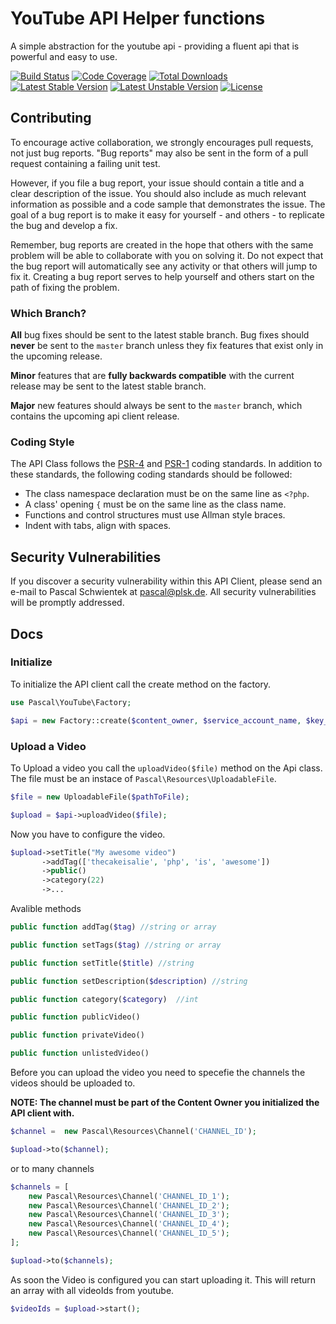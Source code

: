 # YouTube API Helper functions


A simple abstraction for the youtube api - providing a fluent api that is powerful and easy to use.

[![Build Status](https://img.shields.io/badge/build-passing-green.svg?style=flat-square)](#)
[![Code Coverage](https://img.shields.io/badge/coverage-0%-red.svg?style=flat-square)](#)
[![Total Downloads](https://img.shields.io/badge/downloads-0-blue.svg?style=flat-square)](#)
[![Latest Stable Version](https://img.shields.io/badge/stable-v1.0.0-green.svg?style=flat-square)](#)
[![Latest Unstable Version](https://img.shields.io/badge/unstable-v2.0--dev-orange.svg?style=flat-square)](#)
[![License](https://img.shields.io/badge/license-Apache_2.0-lightgrey.svg?style=flat-square)](#)

## Contributing

To encourage active collaboration, we strongly encourages pull requests, not just bug reports. "Bug reports" may also be sent in the form of a pull request containing a failing unit test.

However, if you file a bug report, your issue should contain a title and a clear description of the issue. You should also include as much relevant information as possible and a code sample that demonstrates the issue. The goal of a bug report is to make it easy for yourself - and others - to replicate the bug and develop a fix.

Remember, bug reports are created in the hope that others with the same problem will be able to collaborate with you on solving it. Do not expect that the bug report will automatically see any activity or that others will jump to fix it. Creating a bug report serves to help yourself and others start on the path of fixing the problem.

### Which Branch?

**All** bug fixes should be sent to the latest stable branch. Bug fixes should **never** be sent to the `master` branch unless they fix features that exist only in the upcoming release.

**Minor** features that are **fully backwards compatible** with the current release may be sent to the latest stable branch.

**Major** new features should always be sent to the `master` branch, which contains the upcoming api client release.

### Coding Style

The API Class follows the [PSR-4](https://github.com/php-fig/fig-standards/blob/master/accepted/PSR-4-autoloader.md) and [PSR-1](https://github.com/php-fig/fig-standards/blob/master/accepted/PSR-1-basic-coding-standard.md) coding standards. In addition to these standards, the following coding standards should be followed:

- The class namespace declaration must be on the same line as `<?php`.
- A class' opening `{` must be on the same line as the class name.
- Functions and control structures must use Allman style braces.
- Indent with tabs, align with spaces.

## Security Vulnerabilities

If you discover a security vulnerability within this API Client, please send an e-mail to Pascal Schwientek at pascal@plsk.de. All security vulnerabilities will be promptly addressed.


## Docs


### Initialize

To initialize the API client call the create method on the factory.

```php
use Pascal\YouTube\Factory;

$api = new Factory::create($content_owner, $service_account_name, $key_file);

```

### Upload a Video

To Upload a video you call the ```uploadVideo($file)``` method on the Api class. The file must be an instace of ```Pascal\Resources\UploadableFile```.

```php
$file = new UploadableFile($pathToFile);

$upload = $api->uploadVideo($file);

```

Now you have to configure the video.

```php
$upload->setTitle("My awesome video")
       ->addTag(['thecakeisalie', 'php', 'is', 'awesome'])
       ->public()
       ->category(22)
       ->...
```

Avalible methods

```php
public function addTag($tag) //string or array

public function setTags($tag) //string or array

public function setTitle($title) //string

public function setDescription($description) //string

public function category($category)  //int

public function publicVideo()

public function privateVideo()

public function unlistedVideo()
```

Before you can upload the video you need to specefie the channels the videos should be uploaded to.

**NOTE: The channel must be part of the Content Owner you initialized the API client with.**

```php
$channel =  new Pascal\Resources\Channel('CHANNEL_ID');

$upload->to($channel);
```

or to many channels

```php
$channels = [
    new Pascal\Resources\Channel('CHANNEL_ID_1');
    new Pascal\Resources\Channel('CHANNEL_ID_2');
    new Pascal\Resources\Channel('CHANNEL_ID_3');
    new Pascal\Resources\Channel('CHANNEL_ID_4');
    new Pascal\Resources\Channel('CHANNEL_ID_5');
];

$upload->to($channels);

```


As soon the Video is configured you can start uploading it. This will return an array with all videoIds from youtube.

```php
$videoIds = $upload->start();

```